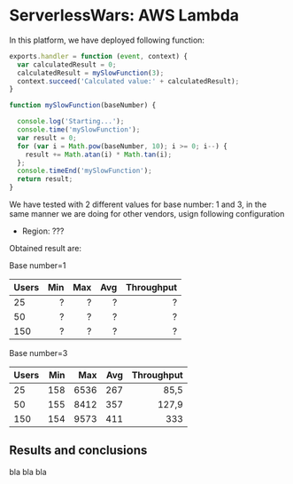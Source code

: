 # ServerlessWars: AWS Lambda

In this platform, we have deployed following function:

```javascript
exports.handler = function (event, context) {
  var calculatedResult = 0;
  calculatedResult = mySlowFunction(3);
  context.succeed('Calculated value:' + calculatedResult);
}

function mySlowFunction(baseNumber) {

  console.log('Starting...');
  console.time('mySlowFunction');
  var result = 0;
  for (var i = Math.pow(baseNumber, 10); i >= 0; i--) {
    result += Math.atan(i) * Math.tan(i);
  };
  console.timeEnd('mySlowFunction');
  return result;
}
```

We have tested with 2 different values for base number: 1 and 3, in the same manner we are doing for other vendors, usign following configuration

- Region: ???


Obtained result are:

Base number=1

| Users        | Min           | Max  | Avg | Throughput |
| ------------- |-------------:| -----:| -----: | -----: | 
| 25      | ? | ?	 | ? | ? | 
| 50      | ? | ? | ? | ? | 
| 150      | ? | ? | ? | ? | 

Base number=3

| Users        | Min           | Max  | Avg | Throughput |
| ------------- |-------------:| -----:| -----: | -----: | 
| 25      | 158 | 6536	| 267 | 85,5 | 
| 50      | 155 | 8412 | 357 | 127,9 | 
| 150      | 154 | 9573 | 411 | 333 | 


## Results and conclusions

bla bla bla




